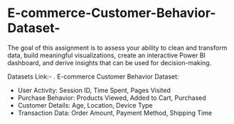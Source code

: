 # E-commerce-Customer-Behavior-Dataset-
The goal of this assignment is to assess your ability to clean and transform data, build meaningful visualizations, create an interactive Power BI dashboard, and derive insights that can be used for decision-making.

Datasets Link:-
. E-commerce Customer Behavior Dataset:
- User Activity: Session ID, Time Spent, Pages Visited
- Purchase Behavior: Products Viewed, Added to Cart, Purchased
- Customer Details: Age, Location, Device Type
- Transaction Data: Order Amount, Payment Method, Shipping Time
